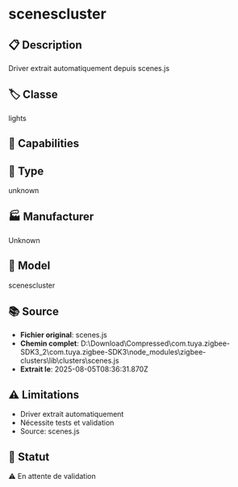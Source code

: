 # scenescluster

## 📋 Description
Driver extrait automatiquement depuis scenes.js

## 🏷️ Classe
lights

## 🔧 Capabilities


## 📡 Type
unknown

## 🏭 Manufacturer
Unknown

## 📱 Model
scenescluster

## 📚 Source
- **Fichier original**: scenes.js
- **Chemin complet**: D:\Download\Compressed\com.tuya.zigbee-SDK3_2\com.tuya.zigbee-SDK3\node_modules\zigbee-clusters\lib\clusters\scenes.js
- **Extrait le**: 2025-08-05T08:36:31.870Z

## ⚠️ Limitations
- Driver extrait automatiquement
- Nécessite tests et validation
- Source: scenes.js

## 🚀 Statut
⚠️ En attente de validation
